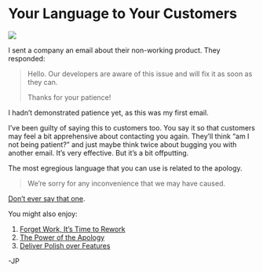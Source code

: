 <!--
id: 3299224033
link: http://techneur.com/post/3299224033/your-language-to-your-customers
slug: your-language-to-your-customers
date: Mon Feb 14 2011 17:40:38 GMT-0600 (CST)
publish: 2011-02-014
tags: apology, customer-service
-->


Your Language to Your Customers
===============================

![](http://media.tumblr.com/tumblr_lgmsduoiLw1qzbc4f.jpg)

I sent a company an email about their non-working product. They
responded:

> Hello. Our developers are aware of this issue and will fix it as soon
> as they can.
>
> Thanks for your patience!

I hadn’t demonstrated patience yet, as this was my first email.

I’ve been guilty of saying this to customers too. You say it so that
customers may feel a bit apprehensive about contacting you again.
They’ll think “am I not being patient?” and just maybe think twice about
bugging you with another email. It’s very effective. But it’s a bit
offputting.

The most egregious language that you can use is related to the apology.

> We’re sorry for any inconvenience that we may have caused.

[Don’t ever say that
one](http://37signals.com/svn/posts/1528-the-bullshit-of-outage-language).

You might also enjoy:

1.  [Forget Work, It’s Time to
    Rework](http://techneur.com/post/550060849/rework)
2.  [The Power of the
    Apology](http://techneur.com/post/1591453730/the-power-of-the-apology)
3.  [Deliver Polish over
    Features](http://techneur.com/post/1162629644/deliver-polish-over-features)

-JP

